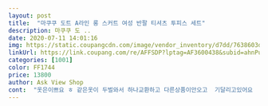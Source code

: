 ```yaml
---
layout: post 
title:  "마쿠쿠 도트 A라인 롱 스커트 여성 반팔 티셔츠 투피스 세트" 
description: 마쿠쿠 도 ..
date: 2020-07-11 14:01:16 
img: https://static.coupangcdn.com/image/vendor_inventory/d7dd/7638603daee010f88e753ff29d9d9e13712c77472b9494db4c9c40d6e276.jpg 
linkUrl: https://link.coupang.com/re/AFFSDP?lptag=AF3600438&subid=ahnPublicAsk&pageKey=1686522107&itemId=2872333269&vendorItemId=70861525052&traceid=V0-113-120f0b0f1c2e1fc0 
categories: [1001] 
color: FF1744 
price: 13800 
author: Ask View Shop 
cont:  "옷은이쁘요 ㅎ 같은옷이 두벌와서 하나교환하고 다른상품이안오고  기달리고있어요  몸배바지랑 티셔츠 세트 안와서  빨ㅇ리안오네요 ㅜ<br/>" 
---
```

